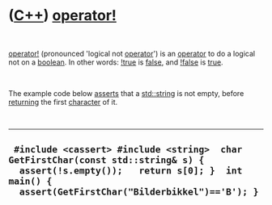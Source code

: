 



 

 

 

 

 

([C++](Cpp.md)) [operator!](CppOperatorLogicalNot.md)
=======================================================

 

[operator!](CppOperatorLogicalNot.md) (pronounced 'logical not
[operator](CppOperator.md)') is an [operator](CppOperator.md) to do a
logical not on a [boolean](CppBool.md). In other words:
[!](CppOperatorLogicalNot.md)[true](CppTrue.md) is
[false](CppFalse.md), and
[!](CppOperatorLogicalNot.md)[false](CppFalse.md) is
[true](CppTrue.md).

 

The example code below [asserts](CppAssert.md) that a
[std::string](CppString.md) is not empty, before
[returning](CppReturn.md) the first [character](CppChar.md) of it.

 

  ----------------------------------------------------------------------------------------------------------------------------------------------------------------------------------------
  ` #include <cassert> #include <string>  char GetFirstChar(const std::string& s) {   assert(!s.empty());   return s[0]; }  int main() {   assert(GetFirstChar("Bilderbikkel")=='B'); }`
  ----------------------------------------------------------------------------------------------------------------------------------------------------------------------------------------

 

 

 

 

 





 



